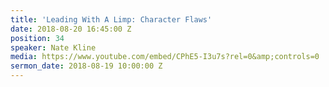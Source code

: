 ```yaml
---
title: 'Leading With A Limp: Character Flaws'
date: 2018-08-20 16:45:00 Z
position: 34
speaker: Nate Kline
media: https://www.youtube.com/embed/CPhE5-I3u7s?rel=0&amp;controls=0
sermon_date: 2018-08-19 10:00:00 Z
---
```


